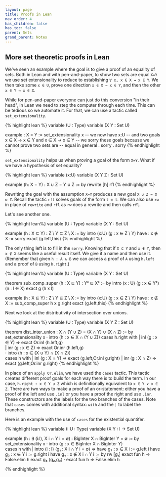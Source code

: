```yaml
---
layout: page
title: Proofs in Lean
nav_order: 4
has_children: false
has_toc: false
parent: Sets
grand_parent: Notes
---
```


## More set theoretic proofs in Lean  

We've seen an example where the goal is to give a proof 
of an equality of sets. Both in Lean and with pen-and-paper, 
to show two sets are equal `X=Y` we use set extensionality 
to reduce to establishing `∀ x, x ∈ X ↔ x ∈ Y`. We then take 
some `x ∈ U`, prove one direction `x ∈ X → x ∈ Y`, and then 
the other `x ∈ Y → x ∈ X`. 

While for pen-and-paper everyone can just do this conversion 
"in their head", in Lean we need to step the computer through 
each time. This can be tedious so we automate it. For that, 
we can use a tactic called `set_extensionality`. 

{% highlight lean %}
variable (U : Type)
variable (X Y : Set U) 

example : X = Y := 
  set_extensionality x 
  -- we now have x:U
  -- and two goals x ∈ X → x ∈ Y and x ∈ X → x ∈ Y
  -- we sorry these goals because we cannot prove two sets are 
  -- equal in general
  . sorry
  . sorry 
{% endhighlight %}

`set_extensionality` helps us when proving a goal of the form 
`X=Y`. What if we have a hypothesis of set equality? 

{% highlight lean %}
variable (x:U)
variable (X Y Z : Set U) 

example (h: X = Y) : X ∪ Z = Y ∪ Z := by 
  rewrite [h] 
  rfl 
{% endhighlight %}

Rewriting the goal with the assumption `X=Y` produces a new 
goal `X ∪ Z = X ∪ Z`. Recall the tactic `rfl` solves goals 
of the form `t = t`. We can also use `rw` in place of `rewrite` 
and `rfl` as `rw` does a rewrite and then calls `rfl`.

Let's see another one. 

{% highlight lean%}
variable (U : Type)
variable (X Y : Set U)

example (h : X ⊆ Y) : Z \ Y ⊆ Z \ X := by 
  intro (x:U) (g : x ∈ Z \ Y)
  have : x ∉ X := sorry 
  exact ⟨g.left,this⟩ 
{% endhighlight %}

The only thing left is to fill in the `sorry`. Knowing that 
if `X ⊆ Y` and `x ∉ Y`, then `x ∉ X` seems like a useful result 
itself. We give it a name and then use it.  (Remember that 
given `h : A ∧ B` we can access a proof of `A` using `h.left` 
and a proof of `B` using `h.right`.)

{% highlight lean%}
variable (U : Type)
variable (X Y : Set U)

theorem sub_comp_super (h : X ⊆ Y) : Yᶜ ⊆ Xᶜ := by 
  intro (x : U) (g : x ∈ Yᶜ) (n : l ∈ X) 
  exact g (h x l) 

example (h : X ⊆ Y) : Z \ Y ⊆ Z \ X := by 
  intro (x:U) (g : x ∈ Z \ Y)
  have : x ∉ X := sub_comp_super h x g.right 
  exact ⟨g.left,this⟩ 
{% endhighlight %}

Next we look at the distributivity of intersection over unions. 

{% highlight lean %}
variable (U : Type) 
variable (X Y Z : Set U)

theorem dist_inter_union : X ∩ (Y ∪ Z) = (X ∩ Y) ∪ (X ∩ Z) := by
  set_extensionality x 
  · intro (h : x ∈ X ∩ (Y ∪ Z))
    cases h.right with 
    | inl (g : x ∈ Y) => exact Or.inl ⟨h.left,g⟩  
    | inr (g : x ∈ Z) => exact Or.inr ⟨h.left,g⟩  
  · intro (h : x ∈ (X ∪ Y) ∩ (X ∩ Z))  
    cases h with 
    | inl (g : X ∩ Y) => exact ⟨g.left,Or.inl g.right⟩ 
    | inr (g : X ∩ Z) => exact ⟨g.left,Or.inr g.right⟩ 
{% endhighlight %}

In place of an `apply Or.elim`, we have used the `cases` tactic. This 
tactic creates different proof goals for each way there is to build 
the term. In our case, `h.right : x ∈ Y ∪ Z` which is definitionally 
equivalent to `x ∈ Y ∨ x ∈ Z`. There are two ways to make a proof of 
an or-statement: either you have a proof of the left and use `.inl` or 
you have a proof the right and use `.inr`. These constructors are 
the labels for the two branches of the cases. Note that `cases` comes 
with additional syntax: `with` and the `|` to label the branches.

Here is an example with the use of `cases` for the existential 
quantifer. 

{% highlight lean %}
variable (I U : Type)
variable (X Y : I → Set U)

example (h : ∃ (i:I), X i ∩ Y i = ∅) : BigInter X ∩ BigInter Y = ∅ := by
  set_extensionality x
  · intro (g : x ∈ BigInter X ∩ BigInter Y)  
    cases h with 
    | intro (i : I) (g₁ : X i ∩ Y i = ∅) => 
      have g₂ : x ∈ X i := g.left i 
      have g₃ : x ∈ Y i := g.right i 
      have g₄ : x ∉ X i ∩ Y i := by 
        rw [g₁] 
        exact fun h => False.elim h
      exact g₄ ⟨g₂,g₃⟩ 
  · exact fun h => False.elim h 

{% endhighlight %}

